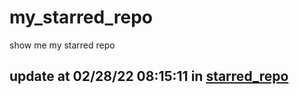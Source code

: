 # my_starred_repo
show me my starred repo

update at 02/28/22 08:15:11 in [starred_repo](./index.html)
---

